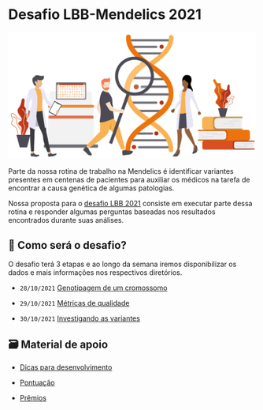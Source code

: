 # Desafio LBB-Mendelics 2021

<p align="center">
  <img src="img/mendelics.png" alt="Ilustração Mendelics">
</p>

Parte da nossa rotina de trabalho na Mendelics é identificar variantes presentes em centenas de pacientes para auxiliar os médicos na tarefa de encontrar a causa genética de algumas patologias.

Nossa proposta para o [desafio LBB 2021](https://lbb.ime.usp.br/desafio/desafio-mendelics) consiste em executar parte dessa rotina e responder algumas perguntas baseadas nos resultados encontrados durante suas análises.

## 💭 Como será o desafio?

O desafio terá 3 etapas e ao longo da semana iremos disponibilizar os dados e mais informações nos respectivos diretórios. 

- `28/10/2021` [Genotipagem de um cromossomo](Dia_1/README.md)

- `29/10/2021` [Métricas de qualidade](Dia_2/README.md)

- `30/10/2021` [Investigando as variantes](Dia_3/README.md)


## 🗃 Material de apoio

- [Dicas para desenvolvimento](dicas-desenvolvimento.md)

- [Pontuação](pontuacao.md)

- [Prêmios](premios.md)



<!-- Site:
http://www.mendelics.com.br/

Instagram:
@mendelics

LinkedIn:
https://www.linkedin.com/company/mendelics/  -->
